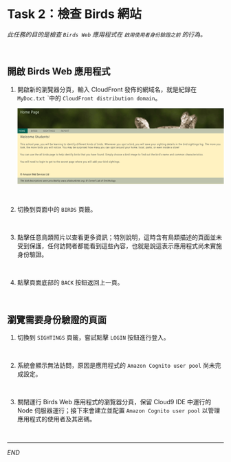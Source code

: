 # Task 2：檢查 Birds 網站

_此任務的目的是檢查 `Birds Web` 應用程式在 `啟用使用者身份驗證之前` 的行為。_

<br>

## 開啟 Birds Web 應用程式

1. 開啟新的瀏覽器分頁，輸入 CloudFront 發佈的網域名，就是紀錄在 `MyDoc.txt` ˋ中的 `CloudFront distribution domain`。

    ![](images/img_07.png)

<br>

2. 切換到頁面中的 `BIRDS` 頁籤。

<br>

3. 點擊任意鳥類照片以查看更多資訊；特別說明，這時含有鳥類描述的頁面並未受到保護，任何訪問者都能看到這些內容，也就是說這表示應用程式尚未實施身份驗證。

<br>

4. 點擊頁面底部的 `BACK` 按鈕返回上一頁。

<br>

## 瀏覽需要身份驗證的頁面

1. 切換到 `SIGHTINGS` 頁籤，嘗試點擊 `LOGIN` 按鈕進行登入。

<br>

2. 系統會顯示無法訪問，原因是應用程式的 `Amazon Cognito user pool` 尚未完成設定。

<br>

3. 關閉運行 Birds Web 應用程式的瀏覽器分頁，保留 Cloud9 IDE 中運行的 Node 伺服器運行；接下來會建立並配置 `Amazon Cognito user pool` 以管理應用程式的使用者及其密碼。

<br>

___

_END_